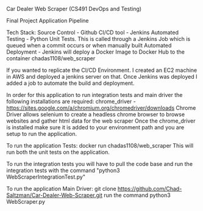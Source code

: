 Car Dealer Web Scraper  (CS491 DevOps and Testing)  

Final Project Application Pipeline

Tech Stack:
  Source Control - Github
  CI/CD tool - Jenkins
  Automated Testing - Python Unit Tests. This is called through a Jenkins Job which is queued when a commit occurs or when manually built
  Automated Deployment - Jenkins will deploy a Docker Image to Docker Hub to the container chadas1108/web_scraper
  
 If you wanted to replicate the CI/CD Environment. I created an EC2 machine in AWS and deployed a jenkins server on that. Once Jenkins was deployed I added a job to automate the build and deployment.
  
 In order for this application to run integration tests and main driver the following installations are required:
    chrome_driver - https://sites.google.com/a/chromium.org/chromedriver/downloads
        Chrome Driver allows selenium to create a headless chrome browser to browse websites and gather html data for the web scraper
    Once the chrome_driver is installed make sure it is added to your environment path and you are setup to run the application.
 
 To run the application Tests:
   docker run chadas1108/web_scraper
      This will run both the unit tests on the application. 
      
   To run the integration tests you will have to pull the code base and run the integration tests with the command "python3 WebScraperIntegrationTest.py"
      
 To run the application Main Driver:
    git clone https://github.com/Chad-Saltzman/Car-Dealer-Web-Scraper.git
    run the command python3 WebScraper.py  
       
   

